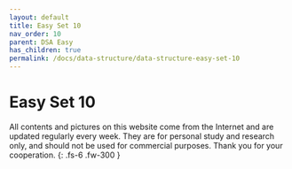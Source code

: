```yaml
---
layout: default
title: Easy Set 10
nav_order: 10
parent: DSA Easy
has_children: true
permalink: /docs/data-structure/data-structure-easy-set-10
---
```


# Easy Set 10

All contents and pictures on this website come from the Internet and are updated regularly every week. They are for personal study and research only, and should not be used for commercial purposes. Thank you for your cooperation.
{: .fs-6 .fw-300 }

